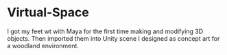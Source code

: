# Virtual-Space
I got my feet wt with Maya for the first time making and modifying 3D objects. Then imported them into Unity scene I designed as concept art for a woodland environment.
